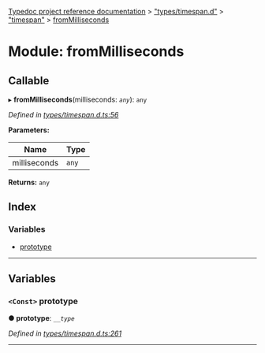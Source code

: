 [Typedoc project reference documentation](../README.md) > ["types/timespan.d"](../modules/_types_timespan_d_.md) > ["timespan"](../modules/_types_timespan_d_._timespan_.md) > [fromMilliseconds](../modules/_types_timespan_d_._timespan_.frommilliseconds.md)

# Module: fromMilliseconds

## Callable
▸ **fromMilliseconds**(milliseconds: *`any`*): `any`

*Defined in [types/timespan.d.ts:56](https://github.com/DocuWare/REST-Sample-TS/blob/0222c3e/src/types/timespan.d.ts#L56)*

**Parameters:**

| Name | Type |
| ------ | ------ |
| milliseconds | `any` |

**Returns:** `any`

## Index

### Variables

* [prototype](_types_timespan_d_._timespan_.frommilliseconds.md#prototype)

---

## Variables

<a id="prototype"></a>

### `<Const>` prototype

**● prototype**: *`__type`*

*Defined in [types/timespan.d.ts:261](https://github.com/DocuWare/REST-Sample-TS/blob/0222c3e/src/types/timespan.d.ts#L261)*

___

